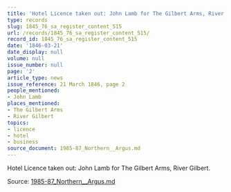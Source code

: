 ```yaml
---
title: 'Hotel Licence taken out: John Lamb for The Gilbert Arms, River Gilbert.'
type: records
slug: 1845_76_sa_register_content_515
url: /records/1845_76_sa_register_content_515/
record_id: 1845_76_sa_register_content_515
date: '1846-03-21'
date_display: null
volume: null
issue_number: null
page: '2'
article_type: news
issue_reference: 21 March 1846, page 2
people_mentioned:
- John Lamb
places_mentioned:
- The Gilbert Arms
- River Gilbert
topics:
- licence
- hotel
- business
source_document: 1985-87_Northern__Argus.md
---
```


Hotel Licence taken out: John Lamb for The Gilbert Arms, River Gilbert.

Source: [1985-87_Northern__Argus.md](/downloads/markdown/1985-87_Northern__Argus.md)
